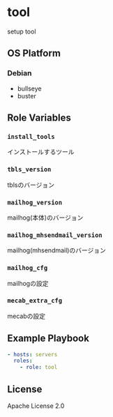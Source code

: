 tool
=================

setup tool

OS Platform
-----------------

### Debian

- bullseye
- buster

Role Variables
--------------

### `install_tools`

インストールするツール

### `tbls_version`

tblsのバージョン

### `mailhog_version`

mailhog(本体)のバージョン

### `mailhog_mhsendmail_version`

mailhog(mhsendmail)のバージョン

### `mailhog_cfg`

mailhogの設定

### `mecab_extra_cfg`

mecabの設定

Example Playbook
--------------

```yaml
- hosts: servers
  roles:
    - role: tool
```

License
--------------

Apache License 2.0
